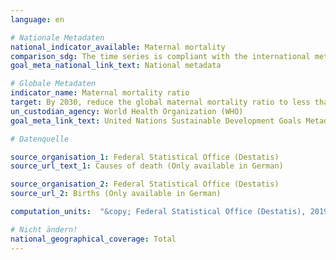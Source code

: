 ```yaml
---
language: en

# Nationale Metadaten
national_indicator_available: Maternal mortality
comparison_sdg: The time series is compliant with the international metadata description.
goal_meta_national_link_text: National metadata

# Globale Metadaten
indicator_name: Maternal mortality ratio
target: By 2030, reduce the global maternal mortality ratio to less than 70 per 100,000 live births
un_custodian_agency: World Health Organization (WHO)
goal_meta_link_text: United Nations Sustainable Development Goals Metadata

# Datenquelle

source_organisation_1: Federal Statistical Office (Destatis)
source_url_text_1: Causes of death (Only available in German)

source_organisation_2: Federal Statistical Office (Destatis)
source_url_2: Births (Only available in German)

computation_units:  "&copy; Federal Statistical Office (Destatis), 2019"

# Nicht ändern!
national_geographical_coverage: Total
---
```

